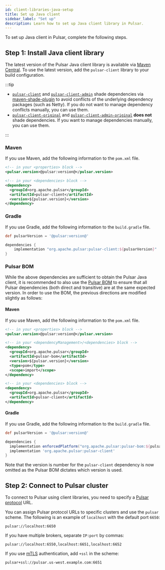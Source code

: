 ```yaml
---
id: client-libraries-java-setup
title: Set up Java client
sidebar_label: "Set up"
description: Learn how to set up Java client library in Pulsar.
---
```


To set up Java client in Pulsar, complete the following steps.

## Step 1: Install Java client library

The latest version of the Pulsar Java client library is available via [Maven Central](http://search.maven.org/#artifactdetails%7Corg.apache.pulsar%7Cpulsar-client%7C@pulsar:version@%7Cjar). To use the latest version, add the `pulsar-client` library to your build configuration.

:::tip

- [`pulsar-client`](https://search.maven.org/artifact/org.apache.pulsar/pulsar-client) and [`pulsar-client-admin`](https://search.maven.org/artifact/org.apache.pulsar/pulsar-client-admin) shade dependencies via [maven-shade-plugin](https://maven.apache.org/plugins/maven-shade-plugin/) to avoid conflicts of the underlying dependency packages (such as Netty). If you do not want to manage dependency conflicts manually, you can use them.
- [`pulsar-client-original`](https://search.maven.org/artifact/org.apache.pulsar/pulsar-client-original) and [`pulsar-client-admin-original`](https://search.maven.org/artifact/org.apache.pulsar/pulsar-client-admin-original) **does not** shade dependencies. If you want to manage dependencies manually, you can use them.

:::

### Maven

If you use Maven, add the following information to the `pom.xml` file.

```xml
<!-- in your <properties> block -->
<pulsar.version>@pulsar:version@</pulsar.version>

<!-- in your <dependencies> block -->
<dependency>
  <groupId>org.apache.pulsar</groupId>
  <artifactId>pulsar-client</artifactId>
  <version>${pulsar.version}</version>
</dependency>
```

### Gradle

If you use Gradle, add the following information to the `build.gradle` file.

```groovy
def pulsarVersion = '@pulsar:version@'

dependencies {
    implementation "org.apache.pulsar:pulsar-client:${pulsarVersion}"
}
```

### Pulsar BOM

While the above dependencies are sufficient to obtain the Pulsar Java client, it is recommended to also use the [Pulsar BOM](https://github.com/apache/pulsar/blob/master/pip/pip-326.md) to ensure that all Pulsar dependencies (both direct and transitive) are at the same expected version.
In order to use the BOM, the previous directions are modified slightly as follows:

#### Maven

If you use Maven, add the following information to the `pom.xml` file.

```xml
<!-- in your <properties> block -->
<pulsar.version>@pulsar:version@</pulsar.version>

<!-- in your <dependencyManagement>/<dependencies> block -->
<dependency>
  <groupId>org.apache.pulsar</groupId>
  <artifactId>pulsar-bom</artifactId>
  <version>${pulsar.version}</version>
  <type>pom</type>
  <scope>import</scope>
</dependency>

<!-- in your <dependencies> block -->
<dependency>
  <groupId>org.apache.pulsar</groupId>
  <artifactId>pulsar-client</artifactId>
</dependency>
```

#### Gradle

If you use Gradle, add the following information to the `build.gradle` file.

```groovy
def pulsarVersion = '@pulsar:version@'

dependencies {
  implementation enforcedPlatform("org.apache.pulsar:pulsar-bom:${pulsarVersion}")
  implementation 'org.apache.pulsar:pulsar-client'
}
```
Note that the version is number for the `pulsar-client` dependency is now omitted as the Pulsar BOM dictates which version is used.

## Step 2: Connect to Pulsar cluster

To connect to Pulsar using client libraries, you need to specify a [Pulsar protocol](developing-binary-protocol.md) URL.

You can assign Pulsar protocol URLs to specific clusters and use the `pulsar` scheme. The following is an example of `localhost` with the default port `6650`:

```http
pulsar://localhost:6650
```

If you have multiple brokers, separate `IP:port` by commas:

```http
pulsar://localhost:6550,localhost:6651,localhost:6652
```

If you use [mTLS](security-tls-authentication.md) authentication, add `+ssl` in the scheme:

```http
pulsar+ssl://pulsar.us-west.example.com:6651
```
